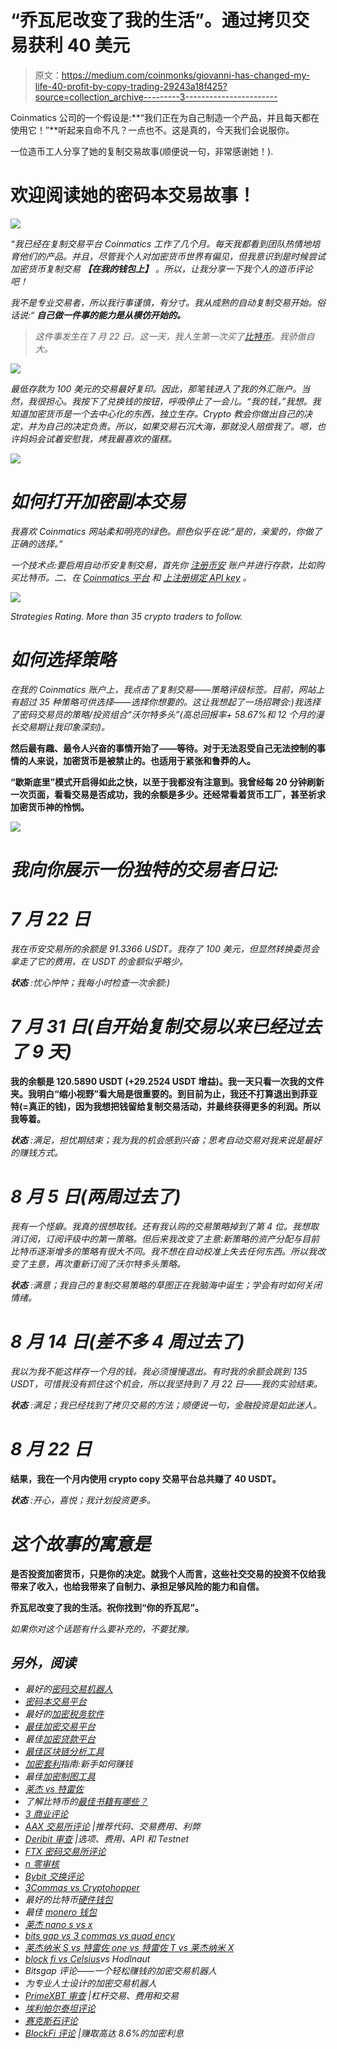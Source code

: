 # “乔瓦尼改变了我的生活”。通过拷贝交易获利 40 美元

> 原文：<https://medium.com/coinmonks/giovanni-has-changed-my-life-40-profit-by-copy-trading-29243a18f425?source=collection_archive---------3----------------------->

Coinmatics 公司的一个假设是:**“我们正在为自己制造一个产品，并且每天都在使用它！”**听起来自命不凡？一点也不。这是真的，今天我们会说服你。

一位造币工人分享了她的复制交易故事(顺便说一句，非常感谢她！).

# 欢迎阅读她的密码本交易故事！

![](img/21beba2c7f2062753ff6a72f7a28a321.png)

*“我已经在复制交易平台 Coinmatics 工作了几个月。每天我都看到团队热情地培育他们的产品。并且，尽管我个人对加密货币世界有偏见，但我意识到是时候尝试加密货币复制交易* ***【在我的钱包上】*** *。所以，让我分享一下我个人的造币评论吧！*

*我不是专业交易者，所以我行事谨慎，有分寸。我从成熟的自动复制交易开始。俗话说:“* ***自己做一件事的能力是从模仿开始的。***

> *这件事发生在 7 月 22 日。这一天，我人生第一次买了[比特币](https://blog.coincodecap.com/a-candid-explanation-of-bitcoin)。我骄傲自大。*

*![](img/bf3073d2d48dc7008db35cbe107ad583.png)*

*最低存款为 100 美元的交易最好复印。因此，那笔钱进入了我的外汇账户。当然，我很担心。我按下了兑换钱的按钮，呼吸停止了一会儿。“我的钱，”我想。我知道加密货币是一个去中心化的东西，独立生存。Crypto 教会你做出自己的决定，并为自己的决定负责。所以，如果交易石沉大海，那就没人赔偿我了。嗯，也许妈妈会试着安慰我，烤我最喜欢的蛋糕。*

*![](img/b2b8df46e31930fdfc15c396a9e99e9a.png)*

# *如何打开加密副本交易*

*我喜欢 Coinmatics 网站柔和明亮的绿色。颜色似乎在说:“是的，亲爱的，你做了正确的选择。”*

**一个技术点:要启用自动币安复制交易，首先你* [*注册币安*](https://www.binance.com/ru) *账户并进行存款，比如购买比特币。二、在* [*Coinmatics 平台*](https://coinmatics.com/?utm_source=medium&utm_medium=article&utm_campaign=coinmonks_copy-trading_case_en_f) *和* [*上注册绑定 API key*](/coinmatics/how-to-create-an-api-key-in-3-minutes-without-a-nervous-breakdown-5e18bef75f9a) *。**

*![](img/dac7f1e3475fee5936e597fa01dea60f.png)*

*Strategies Rating. More than 35 crypto traders to follow.*

# *如何选择策略*

*在我的 Coinmatics 账户上，我点击了复制交易——策略评级标签。目前，网站上有超过 35 种策略可供选择——选择你想要的。这让我想起了一场招聘会:)我选择了密码交易员的策略/投资组合“沃尔特多头”(高总回报率+ 58.67%和 12 个月的漫长交易期让我印象深刻)。*

**然后最有趣、最令人兴奋的事情开始了——等待。对于无法忍受自己无法控制的事情的人来说，加密货币是被禁止的。也适用于紧张和鲁莽的人。**

**“歇斯底里”模式开启得如此之快，以至于我都没有注意到。我曾经每 20 分钟刷新一次页面，看看交易是否成功，我的余额是多少。还经常看着货币工厂，甚至祈求加密货币神的怜悯。**

*![](img/9b95696e492f442d472b5a8c64ea643a.png)*

# *我向你展示一份独特的交易者日记:*

# *7 月 22 日*

*我在币安交易所的余额是 91.3366 USDT。我存了 100 美元，但显然转换委员会拿走了它的费用，在 USDT 的金额似乎略少。*

****状态*** *:忧心忡忡；我每小时检查一次余额:)**

# *7 月 31 日(自开始复制交易以来已经过去了 9 天)*

**我的余额是 120.5890 USDT (+29.2524 USDT 增益)。我一天只看一次我的文件夹。我明白“缩小视野”看大局是很重要的。到目前为止，我还不打算退出到菲亚特(=真正的钱)，因为我想把钱留给复制交易活动，并最终获得更多的利润。所以我等着。**

****状态*** *:满足，担忧期结束；我为我的机会感到兴奋；思考自动交易对我来说是最好的赚钱方式。**

# *8 月 5 日(两周过去了)*

*我有一个怪癖。我真的很想取钱。还有我认购的交易策略掉到了第 4 位。我想取消订阅，订阅评级中的第一策略。但后来我改变了主意:新策略的资产分配与目前比特币逐渐增多的策略有很大不同。我不想在自动校准上失去任何东西。所以我改变了主意，再次重新订阅了沃尔特多头策略。*

****状态*** *:满意；我自己的复制交易策略的草图正在我脑海中诞生；学会有时如何关闭情绪。**

# *8 月 14 日(差不多 4 周过去了)*

*我以为我不能这样存一个月的钱。我必须慢慢退出。有时我的余额会跳到 135 USDT，可惜我没有抓住这个机会，所以我坚持到 7 月 22 日——我的实验结束。*

****状态*** *:满足；我已经找到了拷贝交易的方法；顺便说一句，金融投资是如此迷人。**

# *8 月 22 日*

**结果，我在一个月内使用 crypto copy 交易平台总共赚了 40 USDT。**

****状态*** *:开心，喜悦；我计划投资更多。**

# *这个故事的寓意是*

****是否投资加密货币，只是你的决定。就我个人而言，这些社交交易的投资不仅给我带来了收入，也给我带来了自制力、承担足够风险的能力和自信。****

****乔瓦尼改变了我的生活。祝你找到“你的乔瓦尼”。****

*如果你对这个话题有什么要补充的，不要犹豫。*

## *另外，阅读*

*   *最好的[密码交易机器人](/coinmonks/crypto-trading-bot-c2ffce8acb2a)*
*   *[密码本交易平台](/coinmonks/top-10-crypto-copy-trading-platforms-for-beginners-d0c37c7d698c)*
*   *最好的[加密税务软件](/coinmonks/best-crypto-tax-tool-for-my-money-72d4b430816b)*
*   *[最佳加密交易平台](/coinmonks/the-best-crypto-trading-platforms-in-2020-the-definitive-guide-updated-c72f8b874555)*
*   *最佳[加密贷款平台](/coinmonks/top-5-crypto-lending-platforms-in-2020-that-you-need-to-know-a1b675cec3fa)*
*   *[最佳区块链分析工具](https://bitquery.io/blog/best-blockchain-analysis-tools-and-software)*
*   *[加密套利](/coinmonks/crypto-arbitrage-guide-how-to-make-money-as-a-beginner-62bfe5c868f6)指南:新手如何赚钱*
*   *最佳[加密制图工具](/coinmonks/what-are-the-best-charting-platforms-for-cryptocurrency-trading-85aade584d80)*
*   *[莱杰 vs 特雷佐](/coinmonks/ledger-vs-trezor-best-hardware-wallet-to-secure-cryptocurrency-22c7a3fd391e)*
*   *了解比特币的[最佳书籍有哪些？](/coinmonks/what-are-the-best-books-to-learn-bitcoin-409aeb9aff4b)*
*   *[3 商业评论](/coinmonks/3commas-review-an-excellent-crypto-trading-bot-2020-1313a58bec92)*
*   *[AAX 交易所评论](/coinmonks/aax-exchange-review-2021-67c5ea09330c) |推荐代码、交易费用、利弊*
*   *[Deribit 审查](/coinmonks/deribit-review-options-fees-apis-and-testnet-2ca16c4bbdb2) |选项、费用、API 和 Testnet*
*   *[FTX 密码交易所评论](/coinmonks/ftx-crypto-exchange-review-53664ac1198f)*
*   *[n 零审核](/coinmonks/ngrave-zero-review-c465cf8307fc)*
*   *[Bybit 交换评论](/coinmonks/bybit-exchange-review-dbd570019b71)*
*   *[3Commas vs Cryptohopper](/coinmonks/cryptohopper-vs-3commas-vs-shrimpy-a2c16095b8fe)*
*   *最好的比特币[硬件钱包](/coinmonks/the-best-cryptocurrency-hardware-wallets-of-2020-e28b1c124069?source=friends_link&sk=324dd9ff8556ab578d71e7ad7658ad7c)*
*   *最佳 [monero 钱包](https://blog.coincodecap.com/best-monero-wallets)*
*   *[莱杰 nano s vs x](https://blog.coincodecap.com/ledger-nano-s-vs-x)*
*   *[bits gap vs 3 commas vs quad ency](https://blog.coincodecap.com/bitsgap-3commas-quadency)*
*   *[莱杰纳米 S vs 特雷佐 one vs 特雷佐 T vs 莱杰纳米 X](https://blog.coincodecap.com/ledger-nano-s-vs-trezor-one-ledger-nano-x-trezor-t)*
*   *[block fi vs Celsius](/coinmonks/blockfi-vs-celsius-vs-hodlnaut-8a1cc8c26630)vs Hodlnaut*
*   *Bitsgap 评论——一个轻松赚钱的加密交易机器人*
*   *为专业人士设计的加密交易机器人*
*   *[PrimeXBT 审查](/coinmonks/primexbt-review-88e0815be858) |杠杆交易、费用和交易*
*   *[埃利帕尔泰坦评论](/coinmonks/ellipal-titan-review-85e9071dd029)*
*   *[赛克斯石评论](https://blog.coincodecap.com/secux-stone-hardware-wallet-review)*
*   *[BlockFi 评论](/coinmonks/blockfi-review-53096053c097) |赚取高达 8.6%的加密利息*